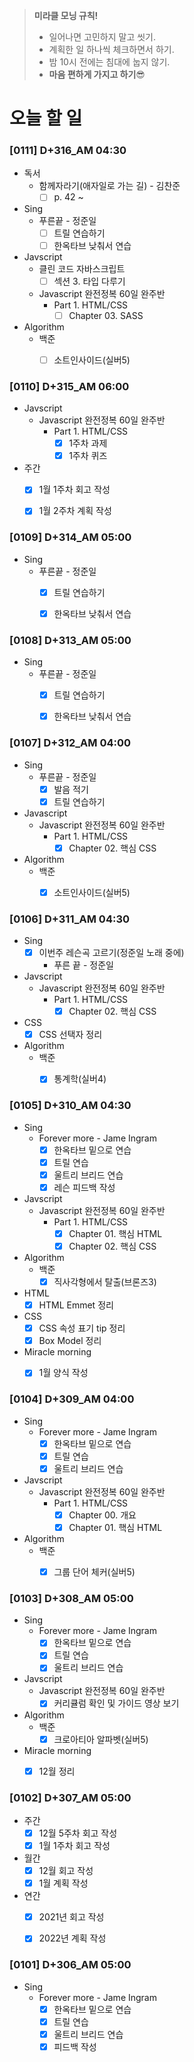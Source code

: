 > **미라클 모닝 규칙!**
>
> - 일어나면 고민하지 말고 씻기.
> - 계획한 일 하나씩 체크하면서 하기.
> - 밤 10시 전에는 침대에 눕지 않기.
> - **마음 편하게 가지고 하기**😎



# 오늘 할 일

### [0111] D+316_AM 04:30

- 독서
  - 함께자라기(애자일로 가는 길) - 김찬준
    - [ ] p. 42 ~ 
- Sing
  - 푸른끝 - 정준일
    - [ ] 트릴 연습하기
    - [ ] 한옥타브 낮춰서 연습
- Javscript
  - 클린 코드 자바스크립트
    - [ ] 섹션 3. 타입 다루기
  - Javascript 완전정복 60일 완주반
    - Part 1. HTML/CSS
      - [ ] Chapter 03. SASS
- Algorithm
  - 백준
    - [ ] 소트인사이드(실버5)



### [0110] D+315_AM 06:00

- Javscript
  - Javascript 완전정복 60일 완주반
    - Part 1. HTML/CSS
      - [x] 1주차 과제
      - [x] 1주차 퀴즈
- 주간
  - [x] 1월 1주차 회고 작성
  - [x] 1월 2주차 계획 작성



### [0109] D+314_AM 05:00

- Sing
  - 푸른끝 - 정준일
    - [x] 트릴 연습하기
    - [x] 한옥타브 낮춰서 연습



### [0108] D+313_AM 05:00

- Sing
  - 푸른끝 - 정준일
    - [x] 트릴 연습하기
    - [x] 한옥타브 낮춰서 연습



### [0107] D+312_AM 04:00

- Sing
  - 푸른끝 - 정준일
    - [x] 발음 적기
    - [x] 트릴 연습하기

- Javascript
  - Javascript 완전정복 60일 완주반
    - Part 1. HTML/CSS
      - [x] Chapter 02. 핵심 CSS
- Algorithm
  - 백준
    - [x] 소트인사이드(실버5)



### [0106] D+311_AM 04:30

- Sing
  - [x] 이번주 레슨곡 고르기(정준일 노래 중에)
    - 푸른 끝 - 정준일
- Javscript
  - Javascript 완전정복 60일 완주반
    - Part 1. HTML/CSS
      - [x] Chapter 02. 핵심 CSS
- CSS
  - [x] CSS 선택자 정리
- Algorithm
  - 백준
    - [x] 통계학(실버4)



### [0105] D+310_AM 04:30

- Sing
  - Forever more - Jame Ingram
    - [x] 한옥타브 밑으로 연습
    - [x] 트릴 연습
    - [x] 울트리 브리드 연습
    - [x] 레슨 피드백 작성
- Javscript
  - Javascript 완전정복 60일 완주반
    - Part 1. HTML/CSS
      - [x] Chapter 01. 핵심 HTML
      - [x] Chapter 02. 핵심 CSS
- Algorithm
  - 백준
    - [x] 직사각형에서 탈출(브론즈3)
- HTML
  - [x] HTML Emmet 정리
- CSS
  - [x] CSS 속성 표기 tip 정리
  - [x] Box Model 정리
- Miracle morning
  - [x] 1월 양식 작성



### [0104] D+309_AM 04:00

- Sing
  - Forever more - Jame Ingram
    - [x] 한옥타브 밑으로 연습
    - [x] 트릴 연습
    - [x] 울트리 브리드 연습
- Javscript
  - Javascript 완전정복 60일 완주반
    - Part 1. HTML/CSS
      - [x] Chapter 00. 개요
      - [x] Chapter 01. 핵심 HTML
- Algorithm
  - 백준
    - [x] 그룹 단어 체커(실버5)



### [0103] D+308_AM 05:00

- Sing
  - Forever more - Jame Ingram
    - [x] 한옥타브 밑으로 연습
    - [x] 트릴 연습
    - [x] 울트리 브리드 연습
- Javscript
  - Javascript 완전정복 60일 완주반
    - [x] 커리큘럼 확인 및 가이드 영상 보기
- Algorithm
  - 백준
    - [x] 크로아티아 알파벳(실버5)
- Miracle morning
  - [x] 12월 정리



### [0102] D+307_AM 05:00

- 주간
  - [x] 12월 5주차 회고 작성
  - [x] 1월 1주차 회고 작성
- 월간
  - [x] 12월 회고 작성
  - [x] 1월 계획 작성
- 연간
  - [x] 2021년 회고 작성
  - [x] 2022년 계획 작성



### [0101] D+306_AM 05:00

- Sing
  - Forever more - Jame Ingram
    - [x] 한옥타브 밑으로 연습
    - [x] 트릴 연습
    - [x] 울트리 브리드 연습
    - [x] 피드백 작성